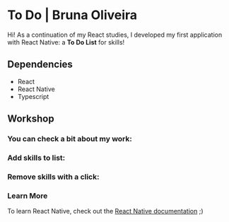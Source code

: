 # To Do | Bruna Oliveira

Hi! As a continuation of my React studies, I developed my first application with React Native: a **To Do List** for skills!

## Dependencies

- React
- React Native
- Typescript

## Workshop

### You can check a bit about my work:


### Add skills to list:


### Remove skills with a click:


### Learn More

To learn React Native, check out the [React Native documentation](https://reactnative.dev/docs/getting-started) ;)